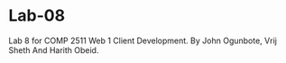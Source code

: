 # Lab-08
Lab 8 for COMP 2511 Web 1 Client Development. By John Ogunbote, Vrij Sheth And Harith Obeid.
